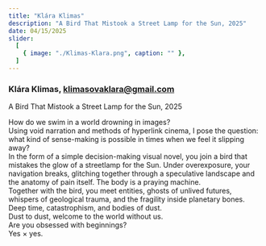```yaml
---
title: "Klára Klimas"
description: "A Bird That Mistook a Street Lamp for the Sun, 2025"
date: 04/15/2025
slider:
  [
    { image: "./Klimas-Klara.png", caption: "" },
  ]
---
```


### Klára Klimas, klimasovaklara@gmail.com 

A Bird That Mistook a Street Lamp for the Sun, 2025 <br/>


How do we swim in a world drowning in images?<br/>
Using void narration and methods of hyperlink cinema, I pose the question: what kind of sense-making is possible in times when we feel it slipping away?<br/>
In the form of a simple decision-making visual novel, you join a bird that mistakes the glow of a streetlamp for the Sun. Under overexposure, your navigation breaks, glitching together through a speculative landscape and the anatomy of pain itself. The body is a praying machine.<br/>
Together with the bird, you meet entities, ghosts of unlived futures, whispers of geological trauma, and the fragility inside planetary bones.
Deep time, catastrophism, and bodies of dust.<br/>
Dust to dust, welcome to the world without us.<br/>
Are you obsessed with beginnings?<br/>
Yes × yes.
<br/>


